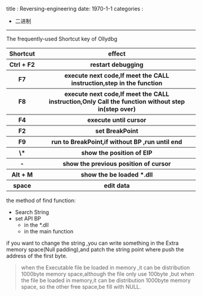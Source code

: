 title : Reversing-engineering
date: 1970-1-1
categories :
- 二进制
---
The frequently-used Shortcut key of Ollydbg

<table>
        <tr>
            <th>Shortcut</th>
            <th>effect</th>
        </tr>
        <tr>
            <th>Ctrl + F2</th>
            <th>restart debugging</th>
        </tr>
        <tr>
            <th>F7</th>
            <th>execute next code,If meet the CALL instruction,step in the function</th>
        </tr>
        <tr>
            <th>F8</th>
            <th>execute next code,If meet the CALL instruction,Only Call the function without step in(step over)</th>
        </tr>
        <tr>
            <th>F4</th>
            <th>execute until cursor</th>
        </tr>
        <tr>
            <th>F2</th>
            <th>set BreakPoint</th>
        </tr>
        <tr>
            <th>F9</th>
            <th>run to BreakPoint,if without BP ,run until end</th>
        </tr>
        <tr>
            <th>\*</th>
            <th>show the position of EIP</th>
        </tr>
        <tr>
            <th>-</th>
            <th>show the previous position of cursor</th>
        </tr>
        <tr>
            <th>Alt + M</th>
            <th>show the be loaded *.dll</th>
        </tr>
        <tr>
            <th>space</th>
            <th>edit data</th>
        </tr>
</table>


the method of find function:
- Search String
- set API BP
  + in the *.dll
  + in the main function

if you want to change the string ,you can write something in the Extra memory space(Null padding),and patch the string point where push the address of the first byte.

> when the Executable file be loaded in memory ,it can be distribution 1000byte memory space,although the file only use 100byte ,but when the file be loaded in memory,it can be distribution 1000byte memory space, so the other free space,be fill with NULL.
